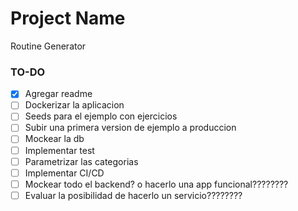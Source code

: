 # Project Name
Routine Generator

### TO-DO
- [x] Agregar readme
- [ ] Dockerizar la aplicacion
- [ ] Seeds para el ejemplo con ejercicios
- [ ] Subir una primera version de ejemplo a produccion 
- [ ] Mockear la db
- [ ] Implementar test  
- [ ] Parametrizar las categorias  
- [ ] Implementar CI/CD
- [ ] Mockear todo el backend? o hacerlo una app funcional????????
- [ ] Evaluar la posibilidad de hacerlo un servicio????????

<!--### Completed Column ✓
- [x] Completed task title -->